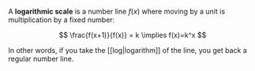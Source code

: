 A **logarithmic scale** is a number line $f(x)$ where moving by a unit is multiplication by a fixed number:

$$
\frac{f(x+1)}{f(x)} = k \implies f(x)=k^x
$$

In other words, if you take the [[log|logarithm]] of the line, you get back a regular number line.